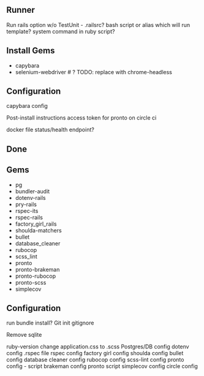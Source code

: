 Runner
---
Run rails option w/o TestUnit - .railsrc?
bash script or alias which will run template? system command in ruby script?

Install Gems
---
- capybara
- selenium-webdriver # ? TODO: replace with chrome-headless

Configuration
---
capybara config

Post-install instructions
access token for pronto on circle ci

docker file
status/health endpoint?

## Done
Gems
----
- pg
- bundler-audit
- dotenv-rails
- pry-rails
- rspec-its
- rspec-rails
- factory_girl_rails
- shoulda-matchers
- bullet
- database_cleaner
- rubocop
- scss_lint
- pronto
- pronto-brakeman
- pronto-rubocop
- pronto-scss
- simplecov

Configuration
---
run bundle install?
Git init
gitignore

Remove sqlite

ruby-version
change application.css to .scss
Postgres/DB config
dotenv config
.rspec file
rspec config
factory girl config
shoulda config
bullet config
database cleaner config
rubocop config
scss-lint config
pronto config - script
brakeman config
pronto script
simplecov config
circle config

